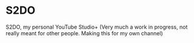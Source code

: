 # S2DO
S2DO, my personal YouTube Studio+
(Very much a work in progress, not really meant for other people. Making this for my own channel)
